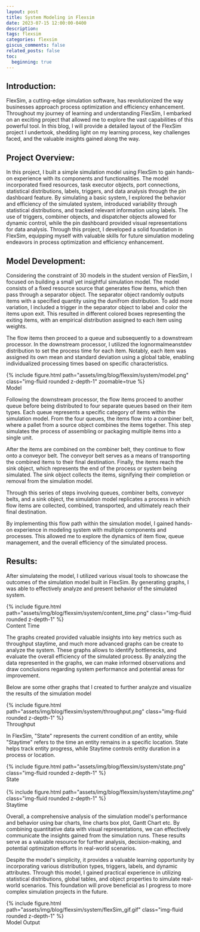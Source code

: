```yaml
---
layout: post
title: System Modeling in Flexsim
date: 2023-07-15 12:00:00-0400
description:
tags: flexsim
categories: flexsim
giscus_comments: false
related_posts: false
toc:
  beginning: true
---
```


## Introduction:

FlexSim, a cutting-edge simulation software, has revolutionized the way businesses approach process optimization and efficiency enhancement. Throughout my journey of learning and understanding FlexSim, I embarked on an exciting project that allowed me to explore the vast capabilities of this powerful tool. In this blog, I will provide a detailed layout of the FlexSim project I undertook, shedding light on my learning process, key challenges faced, and the valuable insights gained along the way.

## Project Overview:

In this project, I built a simple simulation model using FlexSim to gain hands-on experience with its components and functionalities. The model incorporated fixed resources, task executor objects, port connections, statistical distributions, labels, triggers, and data analysis through the pin dashboard feature. By simulating a basic system, I explored the behavior and efficiency of the simulated system, introduced variability through statistical distributions, and tracked relevant information using labels. The use of triggers, combiner objects, and dispatcher objects allowed for dynamic control, while the pin dashboard provided visual representations for data analysis. Through this project, I developed a solid foundation in FlexSim, equipping myself with valuable skills for future simulation modeling endeavors in process optimization and efficiency enhancement.

## Model Development:

Considering the constraint of 30 models in the student version of FlexSim, I focused on building a small yet insightful simulation model. The model consists of a fixed resource source that generates flow items, which then pass through a separator object. The separator object randomly outputs items with a specified quantity using the dunifrom distribution. To add more variation, I included a trigger in the separator object to label and color the items upon exit. This resulted in different colored boxes representing the exiting items, with an empirical distribution assigned to each item using weights.

The flow items then proceed to a queue and subsequently to a downstream processor. In the downstream processor, I utilized the lognormalmeanstdev distribution to set the process time for each item. Notably, each item was assigned its own mean and standard deviation using a global table, enabling individualized processing times based on specific characteristics.

<div class="row mt-3">
    <div class="col-sm mt-3 mt-md-0">
        {% include figure.html path="assets/img/blog/flexsim/system/model.png" class="img-fluid rounded z-depth-1" zoomable=true %}
    </div>
</div>
<div class="caption">
    Model
</div>

Following the downstream processor, the flow items proceed to another queue before being distributed to four separate queues based on their item types. Each queue represents a specific category of items within the simulation model. From the four queues, the items flow into a combiner belt, where a pallet from a source object combines the items together. This step simulates the process of assembling or packaging multiple items into a single unit.

After the items are combined on the combiner belt, they continue to flow onto a conveyor belt. The conveyor belt serves as a means of transporting the combined items to their final destination. Finally, the items reach the sink object, which represents the end of the process or system being simulated. The sink object collects the items, signifying their completion or removal from the simulation model.

Through this series of steps involving queues, combiner belts, conveyor belts, and a sink object, the simulation model replicates a process in which flow items are collected, combined, transported, and ultimately reach their final destination.

By implementing this flow path within the simulation model, I gained hands-on experience in modeling system with multiple components and processes. This allowed me to explore the dynamics of item flow, queue management, and the overall efficiency of the simulated process.

## Results:

After simulateing the model, I utilized various visual tools to showcase the outcomes of the simulation model built in FlexSim. By generating graphs, I was able to effectively analyze and present behavior of the simulated system.

<div class="row mt-3">
    <div class="col-sm mt-3 mt-md-0 text-center">
        {% include figure.html path="assets/img/blog/flexsim/system/content_time.png" class="img-fluid rounded z-depth-1" %}
    </div>
</div>
<div class="caption">
    Content Time
</div>

The graphs created provided valuable insights into key metrics such as throughput staytime, and much more advanced graphs can be create to analyze the system. These graphs allows to identify bottlenecks, and evaluate the overall efficiency of the simulated process. By analyzing the data represented in the graphs, we can make informed observations and draw conclusions regarding system performance and potential areas for improvement.

Below are some other graphs that I created to further analyze and visualize the results of the simulation model

<div class="row mt-3">
    <div class="col-sm mt-3 mt-md-0 text-center">
        {% include figure.html path="assets/img/blog/flexsim/system/throughput.png" class="img-fluid rounded z-depth-1" %}
    </div>
</div>
<div class="caption">
   Throughput
</div>

In FlexSim, "State" represents the current condition of an entity, while "Staytime" refers to the time an entity remains in a specific location. State helps track entity progress, while Staytime controls entity duration in a process or location.

<div class="row mt-3">
    <div class="col-sm mt-3 mt-md-0 text-center">
        {% include figure.html path="assets/img/blog/flexsim/system/state.png" class="img-fluid rounded z-depth-1" %}
    </div>
</div>
<div class="caption">
    State
</div>

<br>

<div class="row mt-3">
    <div class="col-sm mt-3 mt-md-0 text-center">
        {% include figure.html path="assets/img/blog/flexsim/system/staytime.png" class="img-fluid rounded z-depth-1" %}
    </div>
</div>
<div class="caption">
    Staytime
</div>

Overall, a comprehensive analysis of the simulation model's performance and behavior using bar charts, line charts box plot, Gantt Chart etc. By combining quantitative data with visual representations, we can effectively communicate the insights gained from the simulation runs. These results serve as a valuable resource for further analysis, decision-making, and potential optimization efforts in real-world scenarios.

Despite the model's simplicity, it provides a valuable learning opportunity by incorporating various distribution types, triggers, labels, and dynamic attributes. Through this model, I gained practical experience in utilizing statistical distributions, global tables, and object properties to simulate real-world scenarios. This foundation will prove beneficial as I progress to more complex simulation projects in the future.

<div class="row mt-3">
    <div class="col-sm mt-3 mt-md-0 text-center">
        {% include figure.html path="assets/img/blog/flexsim/system/flexSim_gif.gif" class="img-fluid rounded z-depth-1" %}
    </div>
</div>
<div class="caption">
    Model Output
</div>
